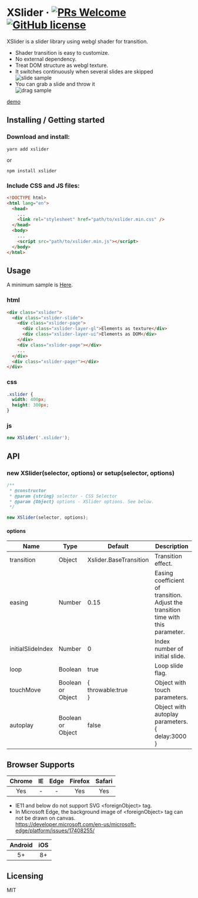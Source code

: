 # XSlider &middot; [![PRs Welcome](https://img.shields.io/badge/PRs-welcome-brightgreen.svg?style=flat-square)](http://makeapullrequest.com) [![GitHub license](https://img.shields.io/badge/license-MIT-blue.svg?style=flat-square)](https://github.com/your/your-project/blob/master/LICENSE)

XSlider is a slider library using webgl shader for transition.

- Shader transition is easy to customize.
- No external dependency.
- Treat DOM structure as webgl texture.
- It switches continuously when several slides are skipped  
  ![slide sample](https://raw.githubusercontent.com/wiki/112KA/xslider/images/xslider_slide.gif)
- You can grab a slide and throw it  
  ![drag sample](https://raw.githubusercontent.com/wiki/112KA/xslider/images/xslider_drag.gif)

[demo](https://112ka.github.io/xslider/demo/)

## Installing / Getting started

### Download and install:

```shell
yarn add xslider
```

or

```shell
npm install xslider
```

### Include CSS and JS files:

```html
<!DOCTYPE html>
<html lang="en">
  <head>
    ...
    <link rel="stylesheet" href="path/to/xslider.min.css" />
  </head>
  <body>
    ...
    <script src="path/to/xslider.min.js"></script>
  </body>
</html>
```

## Usage

A minimum sample is [Here](https://112ka.github.io/xslider/samples/base/).

### html

```html
<div class="xslider">
  <div class="xslider-slide">
    <div class="xslider-page">
      <div class="xslider-layer-gl">Elements as texture</div>
      <div class="xslider-layer-ui">Elements as DOM</div>
    </div>
    <div class="xslider-page"></div>
    ...
  </div>
  <div class="xslider-pager"></div>
</div>
```

### css

```css
.xslider {
  width: 400px;
  height: 300px;
}
```

### js

```js
new XSlider('.xslider');
```

## API

### new XSlider(selector, options) or setup(selector, options)

```js
/**
 * @constructor
 * @param {string} selector - CSS Selector
 * @param {Object} options - XSlider options. See below.
 */

new XSlider(selector, options);
```

#### options

| Name              | Type              | Default                     | Description                                                                           |
| ----------------- | ----------------- | --------------------------- | ------------------------------------------------------------------------------------- |
| transition        | Object            | Xslider.BaseTransition      | Transition effect.                                                                    |
| easing            | Number            | 0.15                        | Easing coefficient of transition. <br>Adjust the transition time with this parameter. |
| initialSlideIndex | Number            | 0                           | Index number of initial slide.                                                        |
| loop              | Boolean           | true                        | Loop slide flag.                                                                      |
| touchMove         | Boolean or Object | { <br> throwable:true <br>} | Object with touch parameters.                                                         |
| autoplay          | Boolean or Object | false                       | Object with autoplay parameters.<br> { <br>delay:3000 <br> }                          |

## Browser Supports

| Chrome | IE  | Edge | Firefox | Safari |
| :----: | :-: | :--: | :-----: | :----: |
|  Yes   |  -  |  -   |   Yes   |  Yes   |

- IE11 and below do not support SVG &lt;foreignObject&gt; tag.
- In Microsoft Edge, the background image of &lt;foreignObject&gt; tag can not be drawn on canvas.<br>https://developer.microsoft.com/en-us/microsoft-edge/platform/issues/17408255/

| Android | iOS |
| :-----: | :-: |
|   5+    | 8+  |

<!--
### Prerequisites
What is needed to set up the dev environment. For instance, global dependencies or any other tools. include download links.

### Setting up Dev

Here's a brief intro about what a developer must do in order to start developing
the project further:

```shell
git clone https://github.com/your/your-project.git
cd your-project/
packagemanager install
```

And state what happens step-by-step. If there is any virtual environment, local server or database feeder needed, explain here.

### Building

If your project needs some additional steps for the developer to build the
project after some code changes, state them here. for example:

```shell
./configure
make
make install
```

Here again you should state what actually happens when the code above gets
executed.

### Deploying / Publishing
give instructions on how to build and release a new version
In case there's some step you have to take that publishes this project to a
server, this is the right time to state it.

```shell
packagemanager deploy your-project -s server.com -u username -p password
```

And again you'd need to tell what the previous code actually does.

## Versioning

We can maybe use [SemVer](http://semver.org/) for versioning. For the versions available, see the [link to tags on this repository](/tags).


## Configuration

Here you should write what are all of the configurations a user can enter when
using the project.

## Tests

Describe and show how to run the tests with code examples.
Explain what these tests test and why.

```shell
Give an example
```

## Style guide

Explain your code style and show how to check it.

## Api Reference

If the api is external, link to api documentation. If not describe your api including authentication methods as well as explaining all the endpoints with their required parameters.


## Database

Explaining what database (and version) has been used. Provide download links.
Documents your database design and schemas, relations etc...
-->

## Licensing

MIT
